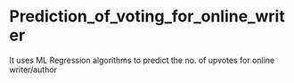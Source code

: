 # Prediction_of_voting_for_online_writer
It uses ML Regression algorithms to predict the no. of upvotes for online writer/author
